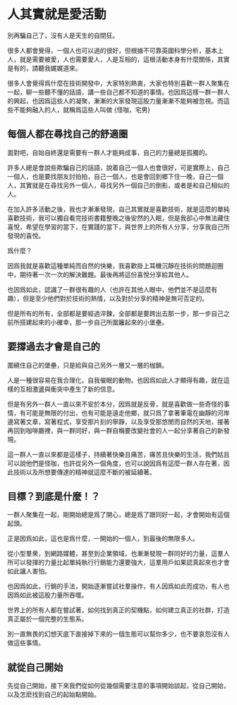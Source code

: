 # 人其實就是愛活動

別再騙自己了，沒有人是天生的自閉狂。

很多人都會覺得，一個人也可以過的很好，但根據不可靠英國科學分析，基本上人，就是需要被愛，人也需要愛人，人是互相的，這根活動本身有什麼關係，其實是有的，請聽我娓娓道來。

很多人會覺得爲什麼在技術開發中，大家特別熱衷，大家也特別喜歡一群人聚集在一起，聊一些聽不懂的話語，講一些自己都不知道的事情。也因爲這樣一群一群人的興起，也因爲這些人的凝聚，漸漸的大家發現這股力量漸漸不能夠被忽視。而這些不能夠融入的人，就稱爲這些人叫做 {怪咖，宅男}

## 每個人都在尋找自己的舒適圈

面對吧，自始自終還是需要有一群人才能夠成事，自己的力量總是孤獨的。

許多人總是會說些欺騙自己的話語，說着自己一個人也會很好，可是實際上，自己一個人，也是要找朋友討拍拍，自己一個人，也是會回到鄉下住一晚，自己一個人，其實就是在尋找另外一個人，尋找另外一個自己的倒影，或者是和自己相似的人。

在加入許多活動之後，我也才漸漸發現，自己其實就是喜歡技術，就是這麼的單純喜歡技術，我可以獨自看完技術書籍整晚之後安然的入眠，但是我卻心中無法藏住喜悅，希望在學習的當下，在實踐的當下，與世界上的所有人分享，分享我自己所發現的喜悅。

爲什麼？

因爲我就是喜歡這種單純而自然的快樂，我喜歡掛上耳機沉靜在技術的問題迴圈中，期待著一次一次的解決難題。最後再將這份喜悅分享給其他人。

也因爲如此，認識了一群很有趣的人（也許在其他人眼中，他們並不是這麼有趣），但是至少他們對於技術的熱情，以及對於分享的精神是無可否定的。

但是所有的所有，全部都是要經過淬鍊，全部都是要跨出去那一步，那一步自己之前所搭建起來的小確幸，那一步自己所圍籬起來的小堡壘。

## 要撐過去才會是自己的

圍繞住自己的堡壘，只是給與自己另外一層又一層的枷鎖。

人是一種很容易在我合理化，自我催眠的動物。也因爲如此人才顯得有趣，就在這樣的互相激盪與衝突中產生了新的信息。

但是有另外一群人一直以來不安於本分，因爲就是反骨，就是喜歡做一些奇怪的事情，有可能是無限的付出，也有可能是遠走他鄉，就只爲了拿著筆電在幽靜的河岸邊寫著文章，寫著程式，享受那片刻的寧靜，以及享受那悠閒而自然的天地，接著再回到咖啡廳裡，與一群同好，與一群自稱要改變社會的人一起分享著自己的新發現。

這一群人一直以來都是這樣子，持續著快樂且痛苦，痛苦且快樂的生活，我們姑且可以說他們是怪咖，也許從另外一個角度，也可以說因爲有這麼一群人存在著，因此技術以及所想要傳達的精神就這麼不斷的被延續著。

## 目標？到底是什麼！？

一群人聚集在一起，剛開始總是爲了開心，總是爲了跟同好一起，才會開始有這個起頭。

正是因爲如此，這也是爲什麼，一開始的一個人，到最後的無限多人。

從小型羣衆，到網路媒體，甚至到企業領域，也漸漸發現一群同好的力量，這羣人所可以發揮的力量比起單純執行行銷能力還要強大，這羣用戶如果認真起來也才會如此讓人害怕。

也因爲如此，行銷的手法，開始逐漸嘗試社羣操作，有人因爲如此而成功，有人也因爲如此被這股力量所吞噬。

世界上的所有人都在嘗試著，如何找到真正的契機點，如何建立真正的社群，打造真正屬於一個完整的生態系。

別一直無畏的幻想天底下直接掉下來的一個生態可以幫你多少，也不要哀怨沒有人做這些事情。

## 就從自己開始

先從自己開始，接下來我們從如何從幾個需要注意的事項開始談起，從自己開始，以及怎麽找到自己的起始點開始。
